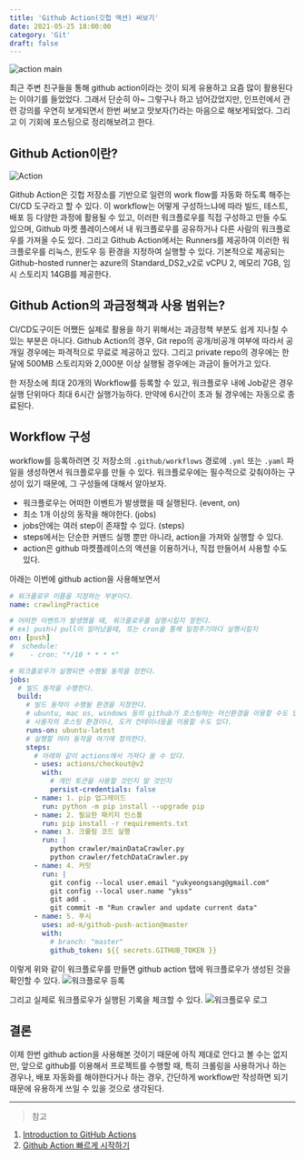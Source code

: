 ```yaml
---
title: 'Github Action(깃헙 액션) 써보기'
date: 2021-05-25 18:00:00
category: 'Git'
draft: false
---
```


![action main](https://jonnung.dev/images/github_action_cover.png)

최근 주변 친구들을 통해 github action이라는 것이 되게 유용하고 요즘 많이 활용된다는 이야기를 들었었다. 그래서 단순히 아~ 그렇구나 하고 넘어갔었지만, 인프런에서 관련 강의를 우연히 보게되면서 한번 써보고 맛보자(?)라는 마음으로 해보게되었다. 그리고 이 기회에 포스팅으로 정리해보려고 한다.

## Github Action이란?

![Action](https://ifh.cc/g/iI8u1L.jpg)

Github Action은 깃헙 저장소를 기반으로 일련의 work flow를 자동화 하도록 해주는 CI/CD 도구라고 할 수 있다. 이 workflow는 어떻게 구성하느냐에 따라 빌드, 테스트, 배포 등 다양한 과정에 활용될 수 있고, 이러한 워크플로우를 직접 구성하고 만들 수도 있으며, Github 마켓 플레이스에서 내 워크플로우를 공유하거나 다른 사람의 워크플로우를 가져올 수도 있다. 그리고 Github Action에서는 Runners를 제공하여 이러한 워크플로우를 리눅스, 윈도우 등 환경을 지정하여 실행할 수 있다. 기본적으로 제공되는 Github-hosted runner는 azure의 Standard_DS2_v2로 vCPU 2, 메모리 7GB, 임시 스토리지 14GB를 제공한다.

## Github Action의 과금정책과 사용 범위는?

CI/CD도구이든 어쨌든 실제로 활용을 하기 위해서는 과금정책 부분도 쉽게 지나칠 수 있는 부분은 아니다. Github Action의 경우, Git repo의 공개/비공개 여부에 따라서 공개일 경우에는 파격적으로 무료로 제공하고 있다. 그리고 private repo의 경우에는 한달에 500MB 스토리지와 2,000분 이상 실행될 경우에는 과금이 들어가고 있다.

한 저장소에 최대 20개의 Workflow를 등록할 수 있고, 워크플로우 내에 Job같은 경우 실행 단위마다 최대 6시간 실행가능하다. 만약에 6시간이 초과 될 경우에는 자동으로 종료된다.

## Workflow 구성

workflow를 등록하려면 깃 저장소의 `.github/workflows` 경로에 `.yml` 또는 `.yaml` 파일을 생성하면서 워크플로우를 만들 수 있다. 워크플로우에는 필수적으로 갖춰야하는 구성이 있기 때문에, 그 구성들에 대해서 알아보자.

- 워크플로우는 어떠한 이벤트가 발생했을 때 실행된다. (event, on)
- 최소 1개 이상의 동작을 해야한다. (jobs)
- jobs안에는 여러 step이 존재할 수 있다. (steps)
- steps에서는 단순한 커맨드 실행 뿐만 아니라, action을 가져와 실행할 수 있다.
- action은 github 마켓플레이스의 액션을 이용하거나, 직접 만들어서 사용할 수도 있다.

아래는 이번에 github action을 사용해보면서

```yml
# 워크플로우 이름을 지정하는 부분이다.
name: crawlingPractice

# 어떠한 이벤트가 발생했을 때, 워크플로우를 실행시킬지 정한다.
# ex) push나 pull이 일어났을때, 또는 cron을 통해 일정주기마다 실행시킬지
on: [push]
#  schedule:
#    - cron: "*/10 * * * *"

# 워크플로우가 실행되면 수행될 동작을 정한다.
jobs:
  # 빌드 동작을 수행한다.
  build:
    # 빌드 동작이 수행될 환경을 지정한다.
    # ubuntu, mac os, windows 등의 github가 호스팅하는 머신환경을 이용할 수도 있고,
    # 사용자의 호스팅 환경이나, 도커 컨테이너등을 이용할 수도 있다.
    runs-on: ubuntu-latest
    # 실행할 여러 동작을 여기에 정의한다.
    steps:
      # 아래와 같이 actions에서 가져다 쓸 수 있다.
      - uses: actions/checkout@v2
        with:
          # 개인 토큰을 사용할 것인지 말 것인지
          persist-credentials: false
      - name: 1. pip 업그레이드
        run: python -m pip install --upgrade pip
      - name: 2. 필요한 패키지 인스톨
        run: pip install -r requirements.txt
      - name: 3. 크롤링 코드 실행
        run: |
          python crawler/mainDataCrawler.py
          python crawler/fetchDataCrawler.py
      - name: 4. 커밋
        run: |
          git config --local user.email "yukyeongsang@gmail.com"
          git config --local user.name "ykss"
          git add .
          git commit -m "Run crawler and update current data"
      - name: 5. 푸시
        uses: ad-m/github-push-action@master
        with:
          # branch: "master"
          github_token: ${{ secrets.GITHUB_TOKEN }}
```

이렇게 위와 같이 워크플로우를 만들면 github action 탭에 워크플로우가 생성된 것을 확인할 수 있다.
![워크플로우 등록](https://ifh.cc/g/EZeHj6.jpg)

그리고 실제로 워크플로우가 실행된 기록을 체크할 수 있다.
![워크플로우 로그](https://ifh.cc/g/KU1gWe.jpg)

## 결론

이제 한번 github action을 사용해본 것이기 때문에 아직 제대로 안다고 볼 수는 없지만, 앞으로 github를 이용해서 프로젝트를 수행할 때, 특히 크롤링을 사용하거나 하는 경우나, 배포 자동화를 해야한다거나 하는 경우, 간단하게 workflow만 작성하면 되기 때문에 유용하게 쓰일 수 있을 것으로 생각된다.

---

> 참고

1. [Introduction to GitHub Actions](https://docs.github.com/en/actions/learn-github-actions/introduction-to-github-actions)
2. [Github Action 빠르게 시작하기](https://jonnung.dev/devops/2020/01/31/github_action_getting_started/)
